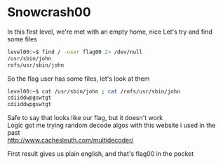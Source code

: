 # Snowcrash00

In this first level, we're met with an empty home, nice
Let's try and find some files
```sh
level00:~$ find / -user flag00 2> /dev/null
/usr/sbin/john
rofs/usr/sbin/john
```
So the flag user has some files, let's look at them 
```sh
level00:~$ cat /usr/sbin/john ; cat /rofs/usr/sbin/john
cdiiddwpgswtgt
cdiiddwpgswtgt
```

Safe to say that looks like our flag, but it doesn't work  
Logic got me trying random decode algos with this website i used in the past  
http://www.cachesleuth.com/multidecoder/

First result gives us plain english, and that's flag00 in the pocket
